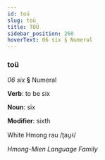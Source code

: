 ```yaml
---
id: toü
slug: toü
title: TOÜ
sidebar_position: 260
hoverText: 06 six § Numeral
---
```


### toü

*06 six* **§** Numeral

**Verb**: to be six

**Noun**: six

**Modifier**: sixth

White Hmong rau /ʈau̯˧/

*Hmong-Mien Language Family*